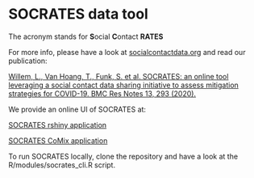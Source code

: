 # SOCRATES data tool

The acronym stands for **S**ocial **C**ontact  **RATES**
 
For more info, please have a look at [socialcontactdata.org](http://www.socialcontactdata.org) and read our publication:
 
[Willem, L., Van Hoang, T., Funk, S. et al. SOCRATES: an online tool leveraging a social contact data sharing initiative to assess mitigation strategies for COVID-19. BMC Res Notes 13, 293 (2020).](https://doi.org/10.1186/s13104-020-05136-9)

We provide an online UI of SOCRATES at:

[SOCRATES rshiny application](http://socialcontactdata.org/socrates/)

[SOCRATES CoMix application](http://socialcontactdata.org/socrates-comix/)

To run SOCRATES locally, clone the repository and have a look at the R/modules/socrates_cli.R script.
